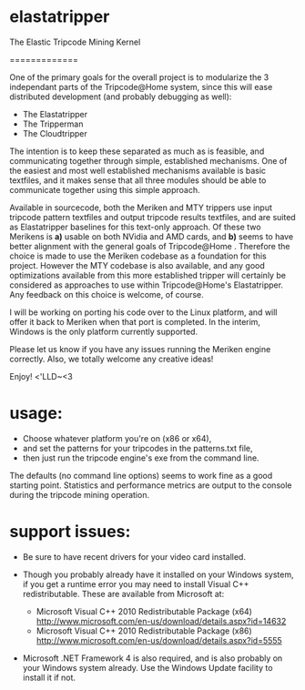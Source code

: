 elastatripper
=============
The Elastic Tripcode Mining Kernel

=============

One of the primary goals for the overall project is to modularize the 3 independant parts of the Tripcode@Home system, since this will ease distributed development (and probably debugging as well):
* The Elastatripper
* The Tripperman
* The Cloudtripper

The intention is to keep these separated as much as is feasible, and communicating together through simple, established mechanisms. One of the easiest and most well established mechanisms available is basic textfiles, and it makes sense that all three modules should be able to communicate together using this simple approach.

Available in sourcecode, both the Meriken and MTY trippers use input tripcode pattern textfiles and output tripcode results textfiles, and are suited as Elastatripper baselines for this text-only approach. Of these two Merikens is **a)** usable on both NVidia and AMD cards, and **b)** seems to have better alignment with the general goals of Tripcode@Home . Therefore the choice is made to use the Meriken codebase as a foundation for this project. However the MTY codebase is also available, and any good optimizations available from this more established tripper will certainly be considered as approaches to use within Tripcode@Home's Elastatripper. Any feedback on this choice is welcome, of course.

I will be working on porting his code over to the Linux platform, and will offer it back to Meriken when that port is completed. In the interim, Windows is the only platform currently supported.


Please let us know if you have any issues running the Meriken engine correctly. Also, we totally welcome any creative ideas!


Enjoy! <'LLD~<3

usage:
=============
* Choose whatever platform you're on (x86 or x64), 
* and set the patterns for your tripcodes in the patterns.txt file, 
* then just run the tripcode engine's exe from the command line. 

The defaults (no command line options) seems to work fine as a good starting point. Statistics and performance metrics are output to the console during the tripcode mining operation.

support issues:
=============

* Be sure to have recent drivers for your video card installed.

* Though you probably already have it installed on your Windows system, if you get a runtime error you may need to install Visual C++ redistributable. These are available from Microsoft at:

  * Microsoft Visual C++ 2010 Redistributable Package (x64) 
  http://www.microsoft.com/en-us/download/details.aspx?id=14632
  * Microsoft Visual C++ 2010 Redistributable Package (x86)
  http://www.microsoft.com/en-us/download/details.aspx?id=5555

* Microsoft .NET Framework 4 is also required, and is also probably on your Windows system already. Use the Windows Update facility to install it if not.

